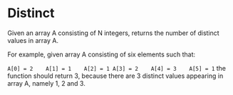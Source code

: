 # Distinct

Given an array A consisting of N integers, returns the number of distinct values in array A.

For example, given array A consisting of six elements such that:

 `A[0] = 2    A[1] = 1    A[2] = 1
 A[3] = 2    A[4] = 3    A[5] = 1`
the function should return 3, because there are 3 distinct values appearing in array A, namely 1, 2 and 3.